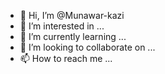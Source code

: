 - 👋 Hi, I’m @Munawar-kazi
- 👀 I’m interested in ...
- 🌱 I’m currently learning ...
- 💞️ I’m looking to collaborate on ...
- 📫 How to reach me ...

<!---
Munawar-kazi/Munawar-kazi is a ✨ special ✨ repository because its `README.md` (this file) appears on your GitHub profile.
You can click the Preview link to take a look at your changes.
--->
